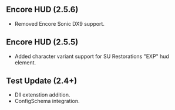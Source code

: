 ## Encore HUD (2.5.6)
- Removed Encore Sonic DX9 support.

## Encore HUD (2.5.5)
- Added character variant support for SU Restorations "EXP" hud element.

## Test Update (2.4+)
- Dll extenstion addition.
- ConfigSchema integration.